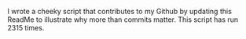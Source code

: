 I wrote a cheeky script that contributes to my Github by updating this ReadMe to illustrate why more than commits matter. This script has run 2315 times.